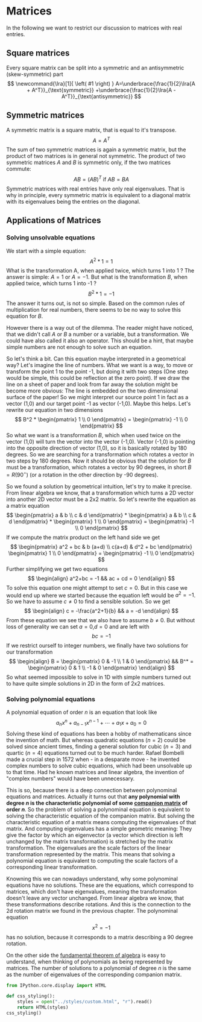 # Matrices
In the following we want to restrict our discussion to matrices with real entries. 

## Square matrices
Every square matrix can be split into a symmetric and an antisymmetric (skew-symmetric)
part
$$
\newcommand{\lra}[1]{ \left( #1 \right) }
A=\underbrace{\frac{1}{2}\lra{A + A^T}}_{\text{symmetric}}
+\underbrace{\frac{1}{2}\lra{A - A^T}}_{\text{antisymmetric}}
$$
## Symmetric matrices
A symmetric matrix is a square matrix, that is equal to it's transpose.
$$
A = A^T
$$
The sum of two symmetric matrices is again a symmetric matrix, but the product of two matrices is
in general not symmetric. The product of two symmetric matrices $A$ and $B$ is symmetric only, if the two matrices commute:
$$
AB = (AB)^T \ \text{if}\ AB = BA
$$
Symmetric matrices with real entries have only real eigenvalues. That is why in principle, every symmetric
matrix is equivalent to a diagonal matrix with its eigenvalues being the entries on the diagonal.  

## Applications of Matrices
### Solving unsolvable equations
We start with a simple equation:
$$
A^2 * 1 = 1 
$$
What is the transformation A, when applied twice, which turns 1 into 1 ? The answer is simple: $A=1$ or $A=-1$. But what is the transformation $B$, when applied twice, which turns 1 into -1 ?
$$
B^2 * 1 = -1 
$$
The answer it turns out, is not so simple. Based on the common rules of multiplication for real numbers, there seems to be no way to solve this equation for $B$. 

However there is a way out of the dilemma. The reader might have noticed, that we didn't call $A$ or $B$ a number or a variable, but a transformation. We could have also called it also an operator. This should be a hint, that maybe simple numbers are not enough to solve such an equation. 

So let's think a bit. Can this equation maybe interpreted in a geometrical way? Let's imagine the line of numbers. What we want is a way, to move or transform the point 1 to the point -1, but doing it with two steps (One step would be simple, this could be reflection at the zero point). If we draw the line on a sheet of paper and look from far away the solution might be become more obvious: The line is embedded on the two dimensional surface of the paper! So we might interpret our source point 1 in fact as a vector (1,0) and our target point -1 as vector (-1,0). Maybe this helps. Let's rewrite our equation in two dimensions
$$
B^2 * \begin{pmatrix} 1 \\ 0 \end{pmatrix} = \begin{pmatrix} -1 \\ 0 \end{pmatrix} 
$$
So what we want is a transformation $B$, which when used twice on the vector (1,0) will turn the vector into the vector (-1,0). Vector (-1,0) is pointing into the opposite direction of vector (1,0), so it is basically rotated by 180 degrees. So we are searching for a transformation which rotates a vector in two steps by 180 degrees. Now it should be obvious that the solution for $B$ must be a transformation, which rotates a vector by 90 degrees, in short $B = R(90^{\circ})$ (or a rotation in the other direction by -90 degrees).

So we found a solution by geometrical intuition, let's try to make it precise. From linear algebra we know, that a transformation which turns a 2D vector into another 2D vector must be a 2x2 matrix. So let's rewrite the equation as a matrix equation
$$
\begin{pmatrix} a & b \\ c & d \end{pmatrix} * \begin{pmatrix} a & b \\ c & d \end{pmatrix} * \begin{pmatrix} 1 \\ 0 \end{pmatrix} = \begin{pmatrix} -1 \\ 0 \end{pmatrix} 
$$
If we compute the matrix product on the left hand side we get
$$
\begin{pmatrix} a^2 + bc & b (a+d) \\ c(a+d) & d^2 + bc \end{pmatrix} \begin{pmatrix} 1 \\ 0 \end{pmatrix} = \begin{pmatrix} -1 \\ 0 \end{pmatrix} 
$$
Further simplifying we get two equations
$$
\begin{align}
a^2+bc = -1 && ac + cd = 0
\end{align}
$$
To solve this equation one might attempt to set $c=0$. But in this case we would end up where we started because the equation left would be $a^2=-1$. So we have to assume $c \neq 0$ to find a sensible solution. So we get
$$
\begin{align}
c = -\frac{a^2+1}{b} && a = -d
\end{align}
$$
From these equation we see that we also have to assume $b \neq 0$. But without loss of generality we can set $a=0$,$d=0$ and are left with
$$
bc = -1
$$
If we restrict ourself to integer numbers, we finally have two solutions for our transformation
$$
\begin{align}
B = \begin{pmatrix} 0 & -1 \\ 1 & 0 \end{pmatrix}  && B^* = \begin{pmatrix} 0 & 1 \\ -1 & 0 \end{pmatrix}
\end{align}
$$
So what seemed impossible to solve in 1D with simple numbers turned out to have quite simple solutions in 2D in the form of 2x2 matrices.

### Solving polynomial equations
A polynomial equation of order $n$ is an equation that look like
$$
a_nx^n + a_{n-1}x^{n-1} + \cdots + a_1 x + a_0 = 0
$$
Solving these kind of equations has been a hobby of mathematicans since the invention of math. 
But whereas quadratic equations ($n=2$) could be solved since ancient times, finding a 
general solution for cubic ($n=3$) and quartic ($n=4$) equations turned out to be much harder. 
Rafael Bombelli made a crucial step in 1572 when - in a desparate move - he invented complex 
numbers to solve cubic equations, which had been unsolvable up to that time. Had he known matrices
and linear algebra, the invention of "complex numbers" would have been unnecessary.

This is so, because there is a deep connection between polynominal equations and matrices. Actually
it turns out that **any polynomial with degree $n$ is the characteristic polynomial of 
some [companion matrix](https://en.wikipedia.org/wiki/Companion_matrix) of order $n$**. So the problem of solving a polynominal equation is equivalent 
to solving the characteristic equation of the companion matrix. But solving the characteristic 
equation of a matrix means computing the eigenvalues of that matrix. And computing eigenvalues has 
a simple geometric meaning: They give the factor by which an eigenvector 
(a vector which direction is left unchanged by the matrix transformation) is stretched by 
the matrix transformation. The eigenvalues are the scale factors of the linear transformation 
represented by the matrix. This means that solving a polynomial equation is equivalent to computing
the scale factors of a corresponding linear transformation.

Knowning this we can nowadays understand, why some polynominal equations have no solutions.
These are the equations, which correspond to matrices, which don't have eigenvalues, meaning the
transformation doesn't leave any vector unchanged. From linear algebra we know, that these 
transformations describe rotations. And this is the connection to the 2d rotation matrix we found 
in the previous chapter. The polynominal equation 
$$
x^2 = -1
$$
has no solution, because it corresponds to a matrix describing a 90 degree rotation. 

On the other side the [fundamental theorem of algebra](https://en.wikipedia.org/wiki/Fundamental_theorem_of_algebra) is easy to understand, when thinking of polynomials as being represented by matrices. The number of solutions to a polynomial of degree $n$ is the same as the number of eigenvalues of the corresponding companion matrix.


```python
from IPython.core.display import HTML

def css_styling():
    styles = open("../styles/custom.html", "r").read()
    return HTML(styles)
css_styling()
```




<style>

    @import url('http://fonts.googleapis.com/css?family=Crimson+Text');
    @import url('http://fonts.googleapis.com/css?family=Source+Code+Pro');

    /* Change code font */
    .CodeMirror pre {
        font-family: 'Source Code Pro', Consolas, monocco, monospace;
    }

    div.input_area {
        width: 60em;
    }

    div.cell{
        width: 60em;
        margin-left: auto;
        margin-right:auto;
    }

    div.text_cell {
        width: 60em;
        margin-left: auto;
        margin-right: auto;
    }

    div.text_cell_render {
        text-align: justify;
        font-family: "Crimson Text";
        font-size: 18pt;
        line-height: 145%;
    }

    div.text_cell_render h1 {
        font-size: 30pt;
    }

    div.text_cell_render h2 {
        font-size: 24pt;
    }

    div.text_cell_render h3 {
        font-size: 20pt;
    }

    .prompt{
        display: None;
    }
</style>





```python

```
